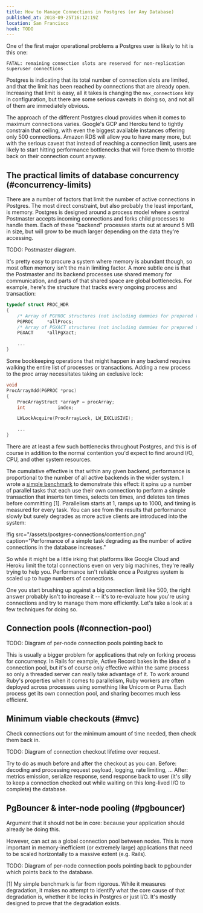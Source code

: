 ```yaml
---
title: How to Manage Connections in Postgres (or Any Database)
published_at: 2018-09-25T16:12:19Z
location: San Francisco
hook: TODO
---
```


One of the first major operational problems a Postgres user
is likely to hit is this one:

```
FATAL: remaining connection slots are reserved for non-replication superuser connections
```

Postgres is indicating that its total number of connection
slots are limited, and that the limit has been reached by
connections that are already open. Increasing that limit is
easy, all it takes is changing the `max_connections` key in
configuration, but there are some serious caveats in doing
so, and not all of them are immediately obvious.

The approach of the different Postgres cloud provides when
it comes to maximum connections varies. Google's GCP and
Heroku tend to tightly constrain that ceiling, with even
the biggest available instances offering only 500
connections. Amazon RDS will allow you to have many more,
but with the serious caveat that instead of reaching a
connection limit, users are likely to start hitting
performance bottlenecks that will force them to throttle
back on their connection count anyway.

## The practical limits of database concurrency (#concurrency-limits)

There are a number of factors that limit the number of
active connections in Postgres. The most direct constraint,
but also probably the least important, is memory. Postgres
is designed around a process model where a central
Postmaster accepts incoming connections and forks child
processes to handle them. Each of these "backend" processes
starts out at around 5 MB in size, but will grow to be much
larger depending on the data they're accessing.

TODO: Postmaster diagram.

It's pretty easy to procure a system where memory is
abundant though, so most often memory isn't the main
limiting factor. A more subtle one is that the Postmaster
and its backend processes use shared memory for
communication, and parts of that shared space are global
bottlenecks. For example, here's the structure that tracks
every ongoing process and transaction:

``` c
typedef struct PROC_HDR
{
    /* Array of PGPROC structures (not including dummies for prepared txns) */
    PGPROC	   *allProcs;
    /* Array of PGXACT structures (not including dummies for prepared txns) */
    PGXACT	   *allPgXact;

    ...
}
```

Some bookkeeping operations that might happen in any
backend requires walking the entire list of processes or
transactions. Adding a new process to the proc array
necessitates taking an exclusive lock:

``` c
void
ProcArrayAdd(PGPROC *proc)
{
    ProcArrayStruct *arrayP = procArray;
    int            index;

    LWLockAcquire(ProcArrayLock, LW_EXCLUSIVE);

    ...
}
```

There are at least a few such bottlenecks throughout
Postgres, and this is of course in addition to the normal
contention you'd expect to find around I/O, CPU, and other
system resources.

The cumulative effective is that within any given backend,
performance is proportional to the number of all active
backends in the wider system. I wrote a [simple
benchmark][benchmark] to demonstrate this effect: it spins
up a number of parallel tasks that each use their own
connection to perform a simple transaction that inserts ten
times, selects ten times, and deletes ten times before
committing [1]. Parallelism starts at 1, ramps up to 1000,
and timing is measured for every task. You can see from the
results that performance slowly but surely degrades as more
active clients are introduced into the system:

!fig src="/assets/postgres-connections/contention.png" caption="Performance of a simple task degrading as the number of active connections in the database increases."

So while it might be a little irking that platforms like
Google Cloud and Heroku limit the total connections even on
very big machines, they're really trying to help you.
Performance isn't reliable once a Postgres system is scaled
up to huge numbers of connections.

One you start brushing up against a big connection limit
like 500, the right answer probably isn't to increase it --
it's to re-evaluate how you're using connections and try to
manage them more efficiently. Let's take a look at a few
techniques for doing so.

## Connection pools (#connection-pool)

TODO: Diagram of per-node connection pools pointing back to

This is usually a bigger problem for applications that rely
on forking process for concurrency. In Rails for example,
Active Record bakes in the idea of a connection pool, but
it's of course only effective within the same process so
only a threaded server can really take advantage of it. To
work around Ruby's properties when it comes to parallelism,
Ruby workers are often deployed across processes using
something like Unicorn or Puma. Each process get its own
connection pool, and sharing becomes much less efficient.

## Minimum viable checkouts (#mvc)

Check connections out for the minimum amount of time
needed, then check them back in.

TODO: Diagram of connection checkout lifetime over request.

Try to do as much before and after the checkout as you can.
Before: decoding and processing request payload, logging,
rate limiting, ... After: metrics emission, serialize
response, send response back to user (it's silly to keep a
connection checked out while waiting on this long-lived I/O
to complete)
the database.

## PgBouncer & inter-node pooling (#pgbouncer)

Argument that it should not be in core: because your
application should already be doing this.

However, can act as a global connection pool between nodes.
This is more important in memory-inefficient (or extremely
large) applications that need to be scaled horizontally to
a massive extent (e.g. Rails).

TODO: Diagram of per-node connection pools pointing back to
pgbounder which points back to the database.

[1] My simple benchmark is far from rigorous. While it
measures degradation, it makes no attempt to identify what
the core cause of that degradation is, whether it be locks
in Postgres or just I/O. It's mostly designed to prove that
the degradation exists.

[benchmark]: https://github.com/brandur/connections-test
